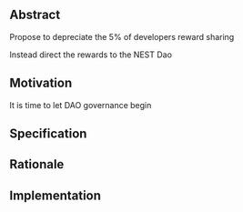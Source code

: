 ## Abstract

Propose to depreciate the 5% of developers reward sharing

Instead direct the rewards to the NEST Dao

## Motivation

It is time to let DAO governance begin 

## Specification

## Rationale

## Implementation
